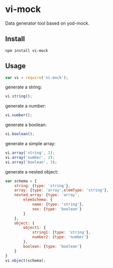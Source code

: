 # vi-mock
Data generator tool based on yod-mock.

## Install
```
npm install vi-mock
```

## Usage
```js
var vi = require('vi-mock');  
```

generate a string:  
```js
vi.string();
```

generate a number:  
```js
vi.number();
```

generate a boolean:  
```js
vi.boolean();
```

generate a simple array:  
```js
vi.array('string', 1);  
vi.array('number', 2);  
vi.array('boolean', 3);  
```

generate a nested object:  
```js
var schema = {  
	string: {type: 'string'},  
	array: {type: 'array',elemType: 'string'},  
	nested_array: {type: 'array',  
		elemSchema: {  
			name: {type: 'string'},  
			sex: {type: 'boolean'}  
		}  
	},  
	object: {  
		object1: {  
			string1: {type: 'string'},  
			number2: {type: 'number'}  
		},  
		boolean: {type: 'boolean'}  
	}  
}  
vi.object(schema);  
```

